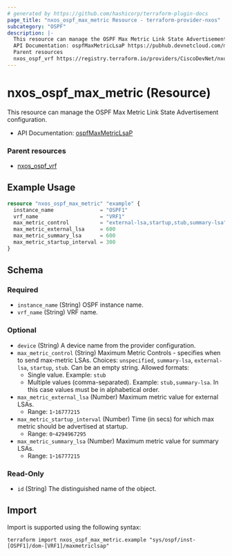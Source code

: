 ```yaml
---
# generated by https://github.com/hashicorp/terraform-plugin-docs
page_title: "nxos_ospf_max_metric Resource - terraform-provider-nxos"
subcategory: "OSPF"
description: |-
  This resource can manage the OSPF Max Metric Link State Advertisement configuration.
  API Documentation: ospfMaxMetricLsaP https://pubhub.devnetcloud.com/media/dme-docs-10-2-2/docs/Routing%20and%20Forwarding/ospf:maxmetriclsap/
  Parent resources
  nxos_ospf_vrf https://registry.terraform.io/providers/CiscoDevNet/nxos/latest/docs/resources/ospf_vrf
---
```


# nxos_ospf_max_metric (Resource)

This resource can manage the OSPF Max Metric Link State Advertisement configuration.

- API Documentation: [ospfMaxMetricLsaP](https://pubhub.devnetcloud.com/media/dme-docs-10-2-2/docs/Routing%20and%20Forwarding/ospf:maxmetriclsap/)

### Parent resources

- [nxos_ospf_vrf](https://registry.terraform.io/providers/CiscoDevNet/nxos/latest/docs/resources/ospf_vrf)

## Example Usage

```terraform
resource "nxos_ospf_max_metric" "example" {
  instance_name               = "OSPF1"
  vrf_name                    = "VRF1"
  max_metric_control          = "external-lsa,startup,stub,summary-lsa"
  max_metric_external_lsa     = 600
  max_metric_summary_lsa      = 600
  max_metric_startup_interval = 300
}
```

<!-- schema generated by tfplugindocs -->
## Schema

### Required

- `instance_name` (String) OSPF instance name.
- `vrf_name` (String) VRF name.

### Optional

- `device` (String) A device name from the provider configuration.
- `max_metric_control` (String) Maximum Metric Controls - specifies when to send max-metric LSAs. Choices: `unspecified`, `summary-lsa`, `external-lsa`, `startup`, `stub`. Can be an empty string. Allowed formats:
  - Single value. Example: `stub`
  - Multiple values (comma-separated). Example: `stub,summary-lsa`. In this case values must be in alphabetical order.
- `max_metric_external_lsa` (Number) Maximum metric value for external LSAs.
  - Range: `1`-`16777215`
- `max_metric_startup_interval` (Number) Time (in secs) for which max metric should be advertised at startup.
  - Range: `0`-`4294967295`
- `max_metric_summary_lsa` (Number) Maximum metric value for summary LSAs.
  - Range: `1`-`16777215`

### Read-Only

- `id` (String) The distinguished name of the object.

## Import

Import is supported using the following syntax:

```shell
terraform import nxos_ospf_max_metric.example "sys/ospf/inst-[OSPF1]/dom-[VRF1]/maxmetriclsap"
```
